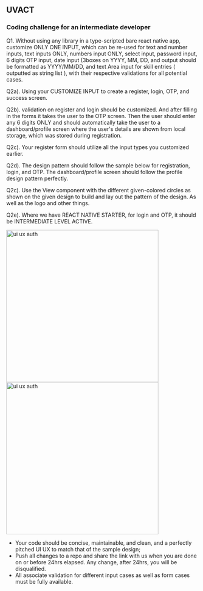 ## UVACT ##
### Coding challenge for an intermediate developer ###

Q1. Without using any library in a type-scripted bare react native app, customize ONLY ONE INPUT, which can be re-used for text and number inputs, text inputs ONLY, numbers input ONLY, select input, password input, 6 digits OTP input, date input (3boxes on YYYY, MM, DD, and output should be formatted as YYYY/MM/DD, and text Area input for skill entries ( outputted as string list ), with their respective validations for all potential cases. 


Q2a). Using your CUSTOMIZE INPUT to create a register, login, OTP, and success screen.   

Q2b). validation on register and login should be customized. And after filling in the forms it takes the user to the OTP screen. Then the user should enter any 6 digits ONLY and should automatically take the user to a dashboard/profile screen where the user's details are shown from local storage, which was stored during registration. 

Q2c). Your register form should utilize all the input types you customized earlier.   

Q2d). The design pattern should follow the sample below for registration, login, and OTP. The dashboard/profile screen should follow the profile design pattern perfectly.  

Q2c). Use the View component with the different given-colored circles as shown on the given design to build and lay out the pattern of the design. As well as the logo and other things.

Q2e). Where we have REACT NATIVE STARTER, for login and OTP, it should be INTERMEDIATE LEVEL ACTIVE. 


<img width="400" alt="ui ux auth" src="https://github.com/5ylvino/5ylvino.github.io/assets/61919575/40954a6a-f827-4962-81ee-1ec7cff85c3a">
<img width="400" alt="ui ux auth" src="https://github.com/5ylvino/5ylvino.github.io/assets/61919575/1ceda633-bb69-4ff0-9cbc-8f7775c266fc">



- Your code should be concise, maintainable, and clean, and a perfectly pitched UI UX to match that of the sample design;  
- Push all changes to a repo and share the link with us when you are done on or before 24hrs elapsed. Any change, after 24hrs, you will be disqualified.
- All associate validation for different input cases as well as form cases must be fully available. 
